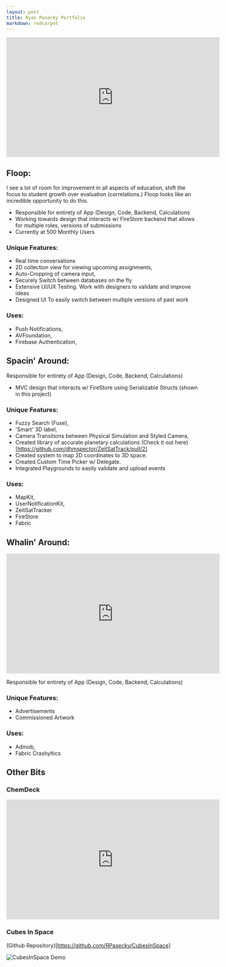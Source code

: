 ```yaml
---
layout: post
title: Ryan Pasecky Portfolio
markdown: redcarpet
---
```


<iframe width="560" height="315" src="https://www.youtube.com/embed/l-jRFphHKY0" frameborder="0" allow="autoplay; encrypted-media" allowfullscreen></iframe>

## Floop: 


I see a lot of room for improvement in all aspects of education, shift the focus to student growth over evaluation (correlations.) Floop looks like an incredible opportunity to do this. 

- Responsible for entirety of App (Design, Code, Backend, Calculations
- Working towards design that interacts w/ FireStore backend that allows for multiple roles, versions of submissions
- Currently at 500 Monthly Users

### Unique Features: 
- Real time conversations
- 2D collection view for viewing upcoming assignments,
- Auto-Cropping of camera input,
- Securely Switch between databases on the fly
- Extensive UI/UX Testing. Work with designers to validate and improve ideas
- Designed UI To easily switch between multiple versions of past work

### Uses:  
- Push Notifications, 
- AVFoundation,
- Firebase Authentication,


## Spacin' Around: 

Responsible for entirety of App (Design, Code, Backend, Calculations)

- MVC design that interacts w/ FireStore using Serializable Structs (shown in this project)

### Unique Features: 
- Fuzzy Search (Fuse), 
- 'Smart' 3D label, 
- Camera Transitions between Physical Simulation and Styled Camera, 
- Created library of accurate planetary calculations (Check it out here)[https://github.com/dhmspector/ZeitSatTrack/pull/2]
- Created system to map 2D coordinates to 3D space. 
- Created Custom Time Picker w/ Delegate.
- Integrated Playgrounds to easily validate and upload events

### Uses:  
- MapKit, 
- UserNotificationKit, 
- ZeitSatTracker
- FireStore
- Fabric

## Whalin' Around: 

<iframe width="560" height="315" src="https://www.youtube.com/embed/4t7O9Zr7dCU" frameborder="0" allow="autoplay; encrypted-media" allowfullscreen></iframe>

Responsible for entirety of App (Design, Code, Backend, Calculations)

### Unique Features: 
- Advertisements
- Commissioned Artwork


### Uses:  
- Admob,
- Fabric Crashyltics


## Other Bits

### ChemDeck

<iframe width="560" height="315" src="https://www.youtube.com/embed/g4uJb2z8d1E" frameborder="0" allow="autoplay; encrypted-media" allowfullscreen></iframe>

### Cubes In Space

(Github Repository)[https://github.com/RPasecky/CubesInSpace]

![CubesInSpace Demo](./paddleDemo.gif)
